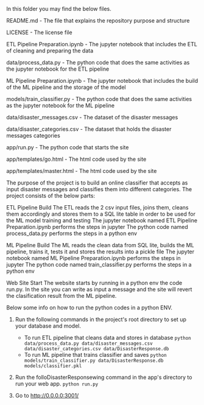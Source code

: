 In this folder you may find the below files.

README.md - The file that explains the repository purpose and structure

LICENSE - The license file

ETL Pipeline Preparation.ipynb - The jupyter notebook that includes the ETL of cleaning and preparing the data

data/process_data.py - The python code that does the same activities as the jupyter notebook for the ETL pipeline

ML Pipeline Preparation.ipynb - The jupyter notebook that includes the build of the ML pipeline and the storage of the model

models/train_classifier.py - The python code that does the same activities as the jupyter notebook for the ML pipeline

data/disaster_messages.csv - The dataset of the disaster messages

data/disaster_categories.csv - The dataset that holds the disaster messages categories

app/run.py - The python code that starts the site

app/templates/go.html - The html code used by the site

app/templates/master.html - The html code used by the site

The purpose of the project is to build an online classifier that accepts as input disaster messages and classifies them into different categories.
The project consists of the below parts:

ETL Pipeline Build
The ETL reads the 2 csv input files, joins them, cleans them accordingly and stores them to a SQL lite table in order to be used for the ML model training and testing
The jupyter notebook named ETL Pipeline Preparation.ipynb performs the steps in jupyter
The python code named process_data.py performs the steps in a python env

ML Pipeline Build
The ML reads the clean data from SQL lite, builds the ML pipeline, trains it, tests it and stores the results into a pickle file
The jupyter notebook named ML Pipeline Preparation.ipynb performs the steps in jupyter
The python code named train_classifier.py performs the steps in a python env

Web Site Start
The website starts by running in a python env the code run.py. In the site you can write as input a message and the site will revert the clasification result from 
the ML pipeline.

Below some info on how to run the python codes in a python ENV.


1. Run the following commands in the project's root directory to set up your database and model.

    - To run ETL pipeline that cleans data and stores in database
        `python data/process_data.py data/disaster_messages.csv data/disaster_categories.csv data/DisasterResponse.db`
    - To run ML pipeline that trains classifier and saves
        `python models/train_classifier.py data/DisasterResponse.db models/classifier.pkl`

2. Run the folloDisasterResponsewing command in the app's directory to run your web app.
    `python run.py`

3. Go to http://0.0.0.0:3001/

